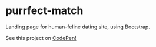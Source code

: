 # purrfect-match
Landing page for human-feline dating site, using Bootstrap.

See this project on [CodePen!](https://codepen.io/anthonyhb/pen/yaYjzJ)
